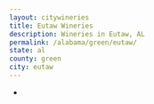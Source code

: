 ```yaml
---
layout: citywineries
title: Eutaw Wineries
description: Wineries in Eutaw, AL
permalink: /alabama/green/eutaw/
state: al
county: green
city: eutaw
---
```

-
